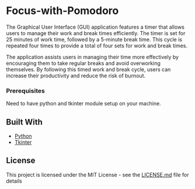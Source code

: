 
# Focus-with-Pomodoro

The Graphical User Interface (GUI) application features a timer that allows users to manage their work and break times efficiently. The timer is set for 25 minutes of work time, followed by a 5-minute break time. This cycle is repeated four times to provide a total of four sets for work and break times.

The application assists users in managing their time more effectively by encouraging them to take regular breaks and avoid overworking themselves. By following this timed work and break cycle, users can increase their productivity and reduce the risk of burnout.

### Prerequisites

Need to have python and tkinter module setup on your machine.

## Built With

* [Python](https://docs.python.org/3/) 
* [Tkinter](https://docs.python.org/3/library/tk.html) 

## License

This project is licensed under the MIT License - see the [LICENSE.md](LICENSE.md) file for details
